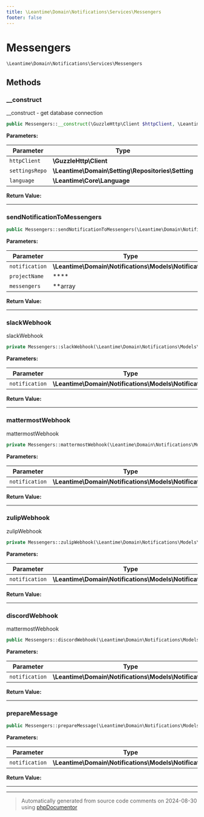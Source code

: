 ```yaml
---
title: \Leantime\Domain\Notifications\Services\Messengers
footer: false
---
```


# Messengers




`\Leantime\Domain\Notifications\Services\Messengers`




## Methods

### __construct

__construct - get database connection

```php
public Messengers::__construct(\GuzzleHttp\Client $httpClient, \Leantime\Domain\Setting\Repositories\Setting $settingsRepo, \Leantime\Core\Language $language): mixed
```








**Parameters:**

| Parameter | Type | Description |
|-----------|------|-------------|
| `httpClient` | **\GuzzleHttp\Client** |  |
| `settingsRepo` | **\Leantime\Domain\Setting\Repositories\Setting** |  |
| `language` | **\Leantime\Core\Language** |  |


**Return Value:**





---
### sendNotificationToMessengers



```php
public Messengers::sendNotificationToMessengers(\Leantime\Domain\Notifications\Models\Notification $notification,  $projectName, array|string $messengers = &quot;all&quot;): void
```








**Parameters:**

| Parameter | Type | Description |
|-----------|------|-------------|
| `notification` | **\Leantime\Domain\Notifications\Models\Notification** |  |
| `projectName` | **** |  |
| `messengers` | **array|string** |  |


**Return Value:**





---
### slackWebhook

slackWebhook

```php
private Messengers::slackWebhook(\Leantime\Domain\Notifications\Models\Notification $notification): bool
```








**Parameters:**

| Parameter | Type | Description |
|-----------|------|-------------|
| `notification` | **\Leantime\Domain\Notifications\Models\Notification** |  |


**Return Value:**





---
### mattermostWebhook

mattermostWebhook

```php
private Messengers::mattermostWebhook(\Leantime\Domain\Notifications\Models\Notification $notification): bool
```








**Parameters:**

| Parameter | Type | Description |
|-----------|------|-------------|
| `notification` | **\Leantime\Domain\Notifications\Models\Notification** |  |


**Return Value:**





---
### zulipWebhook

zulipWebhook

```php
private Messengers::zulipWebhook(\Leantime\Domain\Notifications\Models\Notification $notification): bool
```








**Parameters:**

| Parameter | Type | Description |
|-----------|------|-------------|
| `notification` | **\Leantime\Domain\Notifications\Models\Notification** |  |


**Return Value:**





---
### discordWebhook

mattermostWebhook

```php
public Messengers::discordWebhook(\Leantime\Domain\Notifications\Models\Notification $notification): bool
```








**Parameters:**

| Parameter | Type | Description |
|-----------|------|-------------|
| `notification` | **\Leantime\Domain\Notifications\Models\Notification** |  |


**Return Value:**





---
### prepareMessage



```php
public Messengers::prepareMessage(\Leantime\Domain\Notifications\Models\Notification $notification): array[]
```








**Parameters:**

| Parameter | Type | Description |
|-----------|------|-------------|
| `notification` | **\Leantime\Domain\Notifications\Models\Notification** |  |


**Return Value:**





---


---
> Automatically generated from source code comments on 2024-08-30 using [phpDocumentor](http://www.phpdoc.org/)
